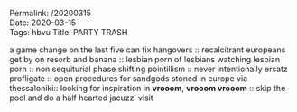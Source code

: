 Permalink: /20200315  
Date: 2020-03-15  
Tags: hbvu 
Title: PARTY TRASH  
  
a game change on the last five can fix hangovers :: recalcitrant europeans get by on resorb and banana :: lesbian porn of lesbians watching lesbian porn :: non sequiturial phase shifting pointillism :: never intentionally ersatz profligate :: open procedures for sandgods stoned in europe via thessaloniki:: looking for inspiration in **vrooom**, **vrooom vrooom** :: skip the pool and do a half hearted jacuzzi visit